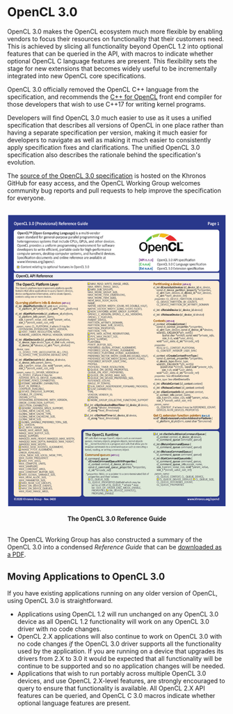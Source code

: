 # OpenCL 3.0

OpenCL 3.0 makes the OpenCL ecosystem much more flexible by enabling vendors to focus their resources on functionality that their customers need. This is achieved by slicing all functionality beyond OpenCL 1.2 into optional features that can be queried in the API, with macros to indicate whether optional OpenCL C language features are present. This flexibility sets the stage for new extensions that becomes widely useful to be incrementally integrated into new OpenCL core specifications.

OpenCL 3.0 officially removed the OpenCL C++  language from the specification, and recommends the [C++ for OpenCL](https://github.com/KhronosGroup/Khronosdotorg/blob/master/api/opencl/assets/CXX_for_OpenCL.pdf) front end compiler for those developers that wish to use C++17 for writing kernel programs.

Developers will find OpenCL 3.0 much easier to use as it uses a unified specification that describes all versions of OpenCL in one place rather than having a separate specification per version, making it much easier for  developers to navigate as well as making it much easier to consistently apply specification fixes and clarifications. The unified OpenCL 3.0 specification also describes the rationale behind the specification's evolution.

The [source of the OpenCL 3.0 specification](https://github.com/KhronosGroup/OpenCL-Docs) is hosted on the Khronos GitHub for easy access, and the OpenCL Working Group welcomes community bug reports and pull requests to help improve the specification for everyone. 

<p align="center">
<br>
<img src="../images/ref_guide_3.jpg" width=500 >
<br> <br>
  <b>The OpenCL 3.0 Reference Guide</b>
<br> <br>
</p>

The OpenCL Working Group has also constructed a summary of the OpenCL 3.0 into a condensed *Reference Guide* that can be [downloaded as a PDF](https://www.khronos.org/files/opencl30-reference-guide.pdf).

## Moving Applications to OpenCL 3.0

If you have existing applications running on any older version of OpenCL, using OpenCL 3.0 is straightforward.

* Applications using OpenCL 1.2 will run unchanged on any OpenCL 3.0 device as all OpenCL 1.2 functionality will work on any OpenCL 3.0 driver with no code changes.
* OpenCL 2.X applications will also continue to work on OpenCL 3.0 with no code changes *if* the OpenCL 3.0 driver supports all the functionality used by the application. If you are running on a device that upgrades its drivers from 2.X to 3.0 it would be expected that all functionality will be continue to be supported and so no application changes will be needed.
* Applications that wish to run portably across multiple OpenCL 3.0 devices, and use OpenCL 2.X-level features, are strongly encouraged to query to ensure that functionality is available. All OpenCL 2.X API features can be queried, and OpenCL C 3.0 macros indicate whether optional language features are present.
